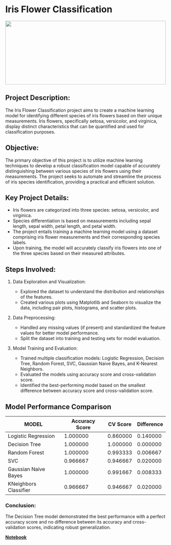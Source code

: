 # Iris Flower Classification      
<img src="https://i.pinimg.com/564x/ef/f3/de/eff3de5aa26fcd23507a13fb07779e05.jpg" style="width:100%; height:auto; max-height:200px;">


## Project Description:     
The Iris Flower Classification project aims to create a machine learning model for identifying different species of iris flowers based on their unique measurements. Iris flowers, specifically setosa, versicolor, and virginica, display distinct characteristics that can be quantified and used for classification purposes.      

## Objective:     
The primary objective of this project is to utilize machine learning techniques to develop a robust classification model capable of accurately distinguishing between various species of iris flowers using their measurements. The project seeks to automate and streamline the process of iris species identification, providing a practical and efficient solution.   

## Key Project Details:   
* Iris flowers are categorized into three species: setosa, versicolor, and virginica. 
* Species differentiation is based on measurements including sepal length, sepal   width, petal length, and petal width.   
* The project entails training a machine learning model using a dataset comprising iris flower measurements and their corresponding species labels.   
* Upon training, the model will accurately classify iris flowers into one of the three species based on their measured attributes.

## Steps Involved:
1. Data Exploration and Visualization:
   * Explored the dataset to understand the distribution and relationships of the 
    features.  
    * Created various plots using Matplotlib and Seaborn to visualize the data, 
    including pair plots, histograms, and scatter plots.

2. Data Preprocessing:   
   * Handled any missing values (if present) and standardized the feature values for 
     better model performance.    
    * Split the dataset into training and testing sets for model evaluation.
  
3. Model Training and Evaluation:   
   * Trained multiple classification models: Logistic Regression, Decision Tree, 
     Random Forest, SVC, Gaussian Naive Bayes, and K-Nearest Neighbors.          
    * Evaluated the models using accuracy score and cross-validation score.
    * Identified the best-performing model based on the smallest difference between 
      accuracy score and cross-validation score.

## Model Performance Comparison  

| MODEL                  | Accuracy Score | CV Score  | Difference |
|------------------------|----------------|-----------|------------|
| Logistic Regression    | 1.000000       | 0.860000  | 0.140000   |
| Decision Tree          | 1.000000       | 1.000000  | 0.000000   |
| Random Forest          | 1.000000       | 0.993333  | 0.006667   |
| SVC                    | 0.966667       | 0.946667  | 0.020000   |
| Gaussian Naive Bayes   | 1.000000       | 0.991667  | 0.008333   |
| KNeighbors Classifier  | 0.966667       | 0.946667  | 0.020000   |

  
 ### Conclusion:
The Decision Tree model demonstrated the best performance with a perfect accuracy score and no difference between its accuracy and cross-validation scores, indicating robust generalization.   

 **[Notebook](https://github.com/Ayushsharma707/OIBSIP/blob/main/Iris%20Flower%20Classification/Notebook.ipynb)** 
